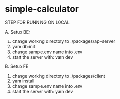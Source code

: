 # simple-calculator

STEP FOR RUNNING ON LOCAL

A. Setup BE:
  1. change working directory to ./packages/api-server
  3. yarn db:init
  4. change sample.env name into .env
  5. start the server with: yarn dev

B. Setup FE
  1. change working directory to ./packages/client
  2. yarn install
  4. change sample.env name into .env
  5. start the server with: yarn dev
